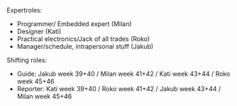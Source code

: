 Expertroles:
- Programmer/ Embedded expert (Milan)
- Designer (Kati)
- Practical electronics/Jack of all trades (Roko)
- Manager/schedule, intrapersonal stuff (Jakub)

Shifting roles:
- Guide: Jakub week 39+40 / Milan week 41+42 / Kati week 43+44 / Roko week 45+46
- Reporter: Kati week 39+40 / Roko week 41+42 / Jakub week 43+44 / Milan week 45+46
